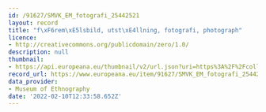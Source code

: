 ```yaml
---
id: /91627/SMVK_EM_fotografi_25442521
layout: record
title: "f\xF6rem\xE5lsbild, utst\xE4llning, fotografi, photograph"
licence:
- http://creativecommons.org/publicdomain/zero/1.0/
description: null
thumbnail:
- https://api.europeana.eu/thumbnail/v2/url.json?uri=https%3A%2F%2Fcollections.smvk.se%2Fcarlotta-em%2Fweb%2Fimage%2Fzoom%2F25442524%2Fdia-om%25C3%25A4rkt-202.jpg&type=IMAGE
record_url: https://www.europeana.eu/item/91627/SMVK_EM_fotografi_25442521?utm_source=api&utm_medium=api&utm_campaign=rvKVUnBrg
data_provider:
- Museum of Ethnography
date: '2022-02-10T12:33:58.652Z'
---
```


